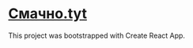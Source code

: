 # [Смачно.tyt](https://julasweta.github.io/portal/)

This project    was bootstrapped with Create React App.


